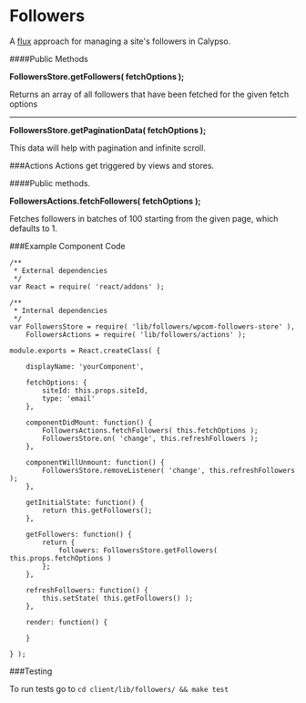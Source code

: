 Followers
=========

A [flux](https://facebook.github.io/flux/docs/overview.html#content) approach for managing a site's followers in Calypso.
 
####Public Methods
 
**FollowersStore.getFollowers( fetchOptions );**
 
Returns an array of all followers that have been fetched for the given fetch options

---

**FollowersStore.getPaginationData( fetchOptions );**

This data will help with pagination and infinite scroll.

###Actions 
Actions get triggered by views and stores. 

####Public methods.

**FollowersActions.fetchFollowers( fetchOptions );**

Fetches followers in batches of 100 starting from the given page, which defaults to 1.

###Example Component Code

```
/**
 * External dependencies
 */
var React = require( 'react/addons' );

/**
 * Internal dependencies
 */
var FollowersStore = require( 'lib/followers/wpcom-followers-store' ),
	FollowersActions = require( 'lib/followers/actions' );

module.exports = React.createClass( { 

	displayName: 'yourComponent',
	
	fetchOptions: {
	    siteId: this.props.siteId,
	    type: 'email'
	},
	
	componentDidMount: function() {
		FollowersActions.fetchFollowers( this.fetchOptions );
		FollowersStore.on( 'change', this.refreshFollowers );
	},
	
	componentWillUnmount: function() {
		FollowersStore.removeListener( 'change', this.refreshFollowers );
	},

	getInitialState: function() {
		return this.getFollowers();
	},
	
	getFollowers: function() {
		return {
			followers: FollowersStore.getFollowers( this.props.fetchOptions )
		};
	},

	refreshFollowers: function() {
		this.setState( this.getFollowers() );
	},
	
	render: function() {
		
	}
	
} );

```

###Testing

To run tests go to 
```cd client/lib/followers/ && make test```